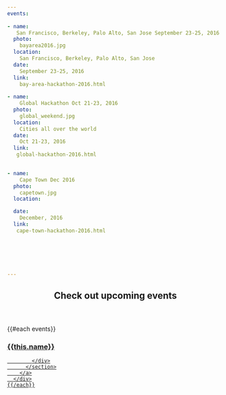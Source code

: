 ```yaml
---
events: 
   
- name:
   San Francisco, Berkeley, Palo Alto, San Jose September 23-25, 2016
  photo:
    bayarea2016.jpg  
  location:
    San Francisco, Berkeley, Palo Alto, San Jose 
  date:
    September 23-25, 2016
  link:
    bay-area-hackathon-2016.html        
    
- name:
    Global Hackathon Oct 21-23, 2016 
  photo:
    global_weekend.jpg
  location:
    Cities all over the world
  date:
    Oct 21-23, 2016 
  link:
   global-hackathon-2016.html  

   
- name:
    Cape Town Dec 2016
  photo:
    capetown.jpg
  location:

  date:
    December, 2016
  link:
   cape-town-hackathon-2016.html    



        
     

---
```



<section class="wrapper style3 container special-alt">
  <header class="major">
    <h2>Check out <strong>upcoming events</strong></h2>
  </header>
  <div class="row">
    {{#each events}}
      <div class="6u">
        <a href="{{this.link}}">
          <section class="event-image" style="background-image: url({{../assets}}/images/events/{{this.photo}});">
            <div class="image-overlay">
              <h3>{{this.name}}</h3>

            </div>
          </section>
        </a>
      </div>
    {{/each}}
  </div>
<!--
       <footer class="major">
        <ul class="buttons">
          <li><a href="#" class="button">See More</a></li>
        </ul>
      </footer>
      -->
</section>
